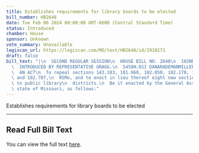 ```yaml
---
title: Establishes requirements for library boards to be elected
bill_number: HB2648
date: Tue Feb 06 2024 00:00:00 GMT-0600 (Central Standard Time)
status: Introduced
chamber: House
sponsor: Unknown
vote_summary: Unavailable
legiscan_url: https://legiscan.com/MO/text/HB2648/id/2918271
draft: false
bill_text: "|\n  SECOND REGULAR SESSION\n  HOUSE BILL NO. 2648\n  102ND GENERAL ASSEMBLY\n\
  \  INTRODUCED BY REPRESENTATIVE GRAGG.\n  5450H.01I DANARADEMANMILLER,ChiefClerk\n\
  \  AN ACT\n  To repeal sections 143.183, 181.060, 182.050, 182.170, 182.291, 182.640,\
  \ and 182.707,\n  RSMo, and to enact in lieu thereof eight new sections relating\
  \ to public library\n  districts.\n  Be it enacted by the General Assembly of the\
  \ state of Missouri, as follows:"
---
```

Establishes requirements for library boards to be elected

---

## Read Full Bill Text

You can view the full text [here](https://legiscan.com/MO/text/HB2648/id/2918271).
